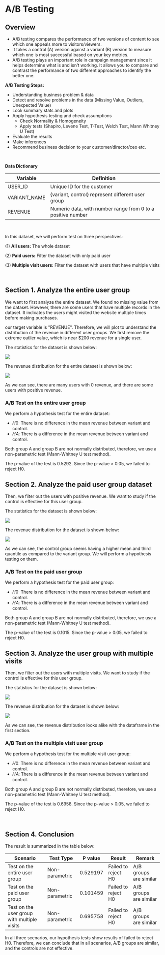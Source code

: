 # A/B Testing

## Overview

- A/B testing compares the performance of two versions of content to see which one appeals more to visitors/viewers.
- It takes a control (A) version against a variant (B) version to measure which one is most successful based on your key metrics.
- A/B testing plays an important role in campaign management since it helps determine what is and isn't working. It allows you to compare and contrast the performance of two different approaches to identify the better one.

**A/B Testing Steps:**
- Understanding business problem & data
- Detect and resolve problems in the data (Missing Value, Outliers, Unexpected Value)
- Look summary stats and plots
- Apply hypothesis testing and check assumptions
    - Check Normality & Homogeneity
    - Apply tests (Shapiro, Levene Test, T-Test, Welch Test, Mann Whitney U Test)
- Evaluate the results
- Make inferences
- Recommend business decision to your customer/director/ceo etc.

</br>

**Data Dictionary**

| Variable | Definition |
| --- | --- |
| USER_ID | Unique ID for the customer |
| VARIANT_NAME | {variant, control} represent different user group |
| REVENUE | Numeric data, with number range from 0 to a positive number |

</br>

In this dataset, we will perform test on three perspectives:

(1) **All users:** The whole dataset

(2) **Paid users:** Filter the dataset with only paid user

(3) **Multiple visit users:** Filter the dataset with users that have multiple visits

</br>

## Section 1. Analyze the entire user group

We want to first analyze the entire dataset. We found no missing value from the dataset. However, there are some users that have multiple records in the dataset. It indicates the users might visited the website multiple times before making purchases.

our target variable is "REVENUE". Therefore, we will plot to understand the distribution of the revenue in different user groups. We first remove the extreme outlier value, which is near $200 revenue for a single user.

The statistics for the dataset is shown below:

![](image/statistic_1.png)

The revenue distribution for the entire dataset is shown below:

![](image/scenario_1.png)

As we can see, there are many users with 0 revenue, and there are some users with positive revenue.

### A/B Test on the entire user group

We perform a hypothesis test for the entire dataset:
- 𝐻0: There is no difference in the mean revenue between variant and control.
- 𝐻𝐴: There is a difference in the mean revenue between variant and control.

Both group A and group B are not normally distributed, therefore, we use a non-parametric test (Mann-Whitney U test method). 

The p-value of the test is 0.5292. Since the p-value > 0.05, we failed to reject H0. 

## Section 2. Analyze the paid user group dataset

Then, we filter out the users with positive revenue. We want to study if the control is effective for this user group.

The statistics for the dataset is shown below:

![](image/statistic_2.png)

The revenue distribution for the dataset is shown below:

![](image/scenario_2.png)

As we can see, the control group seems having a higher mean and third quantile as compared to the variant group. We will perform a hypothesis testing on them.

### A/B Test on the paid user group 

We perform a hypothesis test for the paid user group:
- 𝐻0: There is no difference in the mean revenue between variant and control.
- 𝐻𝐴: There is a difference in the mean revenue between variant and control.

Both group A and group B are not normally distributed, therefore, we use a non-parametric test (Mann-Whitney U test method). 

The p-value of the test is 0.1015. Since the p-value > 0.05, we failed to reject H0. 

## Section 3. Analyze the user group with multiple visits

Then, we filter out the users with multiple visits. We want to study if the control is effective for this user group.


The statistics for the dataset is shown below:

![](image/statistic_3.png)

The revenue distribution for the dataset is shown below:

![](image/scenario_3.png)

As we can see, the revenue distribution looks alike with the dataframe in the first section.

### A/B Test on the multiple visit user group 

We perform a hypothesis test for the multiple visit user group:
- 𝐻0: There is no difference in the mean revenue between variant and control.
- 𝐻𝐴: There is a difference in the mean revenue between variant and control.

Both group A and group B are not normally distributed, therefore, we use a non-parametric test (Mann-Whitney U test method). 

The p-value of the test is 0.6958. Since the p-value > 0.05, we failed to reject H0. 

</br>

## Section 4. Conclusion

The result is summarized in the table below:

| Scenario | Test Type | P value | Result | Remark |
| --- | --- | --- | --- | --- |
| Test on the entire user group | Non-parametric | 0.529197 | Failed to reject H0 | A/B groups are similar |
| Test on the paid user group	 | Non-parametric | 0.101459 | Failed to reject H0 | A/B groups are similar |
| Test on the user group with multiple visits | Non-parametric | 0.695758 | Failed to reject H0 | A/B groups are similar |

In all three scenarios, our hypothesis tests show results of failed to reject H0. Therefore, we can conclude that in all scenarios, A/B groups are similar, and the controls are not effective.

